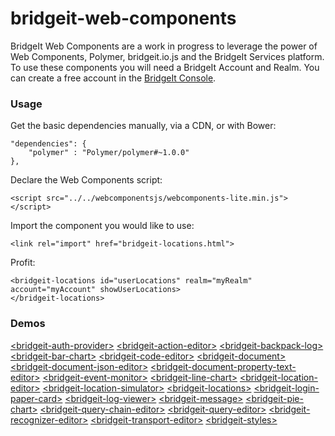 bridgeit-web-components
============

BridgeIt Web Components are a work in progress to leverage the power of Web Components, Polymer, bridgeit.io.js and the BridgeIt Services platform. To use these components you will need a BridgeIt Account and Realm. You can create a free account in the [BridgeIt Console](http://dev.bridgeit.io/console).

### Usage

Get the basic dependencies manually, via a CDN, or with Bower: 

```
"dependencies": {
	"polymer" : "Polymer/polymer#~1.0.0"
},
```

Declare the Web Components script:

```
<script src="../../webcomponentsjs/webcomponents-lite.min.js"></script>
```

Import the component you would like to use:

```
<link rel="import" href="bridgeit-locations.html">
```

Profit:

```
<bridgeit-locations id="userLocations" realm="myRealm" account="myAccount" showUserLocations>
</bridgeit-locations>
```

### Demos

[&lt;bridgeit-auth-provider&gt;](http://bridgeit.github.io/bridgeit-web-components/components/bridgeit-auth-provider/bridgeit-auth-provider/)
[&lt;bridgeit-action-editor&gt;](http://bridgeit.github.io/bridgeit-web-components/components/bridgeit-web-components/bridgeit-action-editor/)
[&lt;bridgeit-backpack-log&gt;](http://bridgeit.github.io/bridgeit-web-components/components/bridgeit-web-components/bridgeit-backpack-log/)
[&lt;bridgeit-bar-chart&gt;](http://bridgeit.github.io/bridgeit-web-components/components/bridgeit-web-components/bridgeit-bar-chart/)
[&lt;bridgeit-code-editor&gt;](http://bridgeit.github.io/bridgeit-web-components/components/bridgeit-web-components/bridgeit-code-editor/)
[&lt;bridgeit-document&gt;](http://bridgeit.github.io/bridgeit-web-components/components/bridgeit-web-components/bridgeit-document/)
[&lt;bridgeit-document-json-editor&gt;](http://bridgeit.github.io/bridgeit-web-components/components/bridgeit-web-components/bridgeit-document-json-editor/)
[&lt;bridgeit-document-property-text-editor&gt;](http://bridgeit.github.io/bridgeit-web-components/components/bridgeit-web-components/bridgeit-document-property-text-editor/)
[&lt;bridgeit-event-monitor&gt;](http://bridgeit.github.io/bridgeit-web-components/components/bridgeit-web-components/bridgeit-event-monitor/)
[&lt;bridgeit-line-chart&gt;](http://bridgeit.github.io/bridgeit-web-components/components/bridgeit-web-components/bridgeit-line-chart/)
[&lt;bridgeit-location-editor&gt;](http://bridgeit.github.io/bridgeit-web-components/components/bridgeit-web-components/bridgeit-location-editor/)
[&lt;bridgeit-location-simulator&gt;](http://bridgeit.github.io/bridgeit-web-components/components/bridgeit-web-components/bridgeit-location-simulator/)
[&lt;bridgeit-locations&gt;](http://bridgeit.github.io/bridgeit-web-components/components/bridgeit-web-components/bridgeit-locations/)
[&lt;bridgeit-login-paper-card&gt;](http://bridgeit.github.io/bridgeit-web-components/components/bridgeit-web-components/bridgeit-login-paper-card/)
[&lt;bridgeit-log-viewer&gt;](http://bridgeit.github.io/bridgeit-web-components/components/bridgeit-web-components/bridgeit-log-viewer/)
[&lt;bridgeit-message&gt;](http://bridgeit.github.io/bridgeit-web-components/components/bridgeit-web-components/bridgeit-message/)
[&lt;bridgeit-pie-chart&gt;](http://bridgeit.github.io/bridgeit-web-components/components/bridgeit-web-components/bridgeit-pie-chart/)
[&lt;bridgeit-query-chain-editor&gt;](http://bridgeit.github.io/bridgeit-web-components/components/bridgeit-web-components/bridgeit-query-chain-editor/)
[&lt;bridgeit-query-editor&gt;](http://bridgeit.github.io/bridgeit-web-components/components/bridgeit-web-components/bridgeit-query-editor/)
[&lt;bridgeit-recognizer-editor&gt;](http://bridgeit.github.io/bridgeit-web-components/components/bridgeit-web-components/bridgeit-recognizer-editor/)
[&lt;bridgeit-transport-editor&gt;](http://bridgeit.github.io/bridgeit-web-components/components/bridgeit-web-components/bridgeit-transport-editor/)
[&lt;bridgeit-styles&gt;](http://bridgeit.github.io/bridgeit-web-components/components/bridgeit-web-components/bridgeit-styles/)
